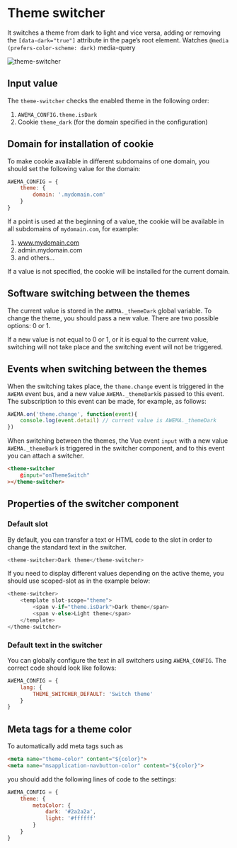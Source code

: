 # Theme switcher

It switches a theme from dark to light and vice versa, adding or removing the `[data-dark="true"]` attribute in the page’s root element. Watches `@media (prefers-color-scheme: dark)` media-query

![theme-switcher](/assets/awema-pl/wiki/docs/theme-switcher.gif)


## Input value

The `theme-switcher` checks the enabled theme in the following order:

1. `AWEMA_CONFIG.theme.isDark`
2. Cookie `theme_dark` (for the domain specified in the configuration)


## Domain for installation of cookie

To make cookie available in different subdomains of one domain, you should set the following value for the domain:

```javascript
AWEMA_CONFIG = {
    theme: {
        domain: '.mydomain.com'
    }
}
```

If a point is used at the beginning of a value, the cookie will be available in all subdomains of `mydomain.com`, for example:

1. www.mydomain.com
2. admin.mydomain.com
3. and others...

If a value is not specified, the cookie will be installed for the current domain.


## Software switching between the themes

The current value is stored in the `AWEMA._themeDark` global variable. To change the theme, you should pass a new value. There are two possible options: 0 or 1.

If a new value is not equal to 0 or 1, or it is equal to the current value, switching will not take place and the switching event will not be triggered.


## Events when switching between the themes

When the switching takes place, the `theme.change` event is triggered in the `AWEMA` event bus, and a new value `AWEMA._themeDark`is passed to this event. The subscription to this event can be made, for example, as follows:

```javascript
AWEMA.on('theme.change', function(event){
    console.log(event.detail) // current value is AWEMA._themeDark
})
```

When switching between the themes, the Vue event `input` with a new value `AWEMA._themeDark` is triggered in the switcher component, and to this event you can attach a switcher.

```html
<theme-switcher
    @input="onThemeSwitch"
></theme-switcher>
```

## Properties of the switcher component

### Default slot

By default, you can transfer a text or HTML code to the slot in order to change the standard text in the switcher.

```javascript
<theme-switcher>Dark theme</theme-switcher>
```

If you need to display different values depending on the active theme, you should use scoped-slot as in the example below:

```javascript
<theme-switcher>
    <template slot-scope="theme">
        <span v-if="theme.isDark">Dark theme</span>
        <span v-else>Light theme</span>
    </template>
</theme-switcher>
```
### Default text in the switcher

You can globally configure the text in all switchers using `AWEMA_CONFIG`. The correct code should look like follows:

```javascript
AWEMA_CONFIG = {
    lang: {
        THEME_SWITCHER_DEFAULT: 'Switch theme'
    }
}
```

## Meta tags for a theme color

To automatically add meta tags such as

```html
<meta name="theme-color" content="${color}">
<meta name="msapplication-navbutton-color" content="${color}">
```
you should add the following lines of code to the settings:

```javascript
AWEMA_CONFIG = {
    theme: {
        metaColor: {
            dark: '#2a2a2a',
            light: '#ffffff'
        }
    }
}
```